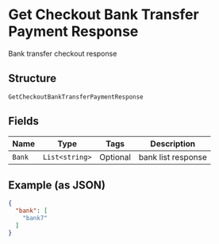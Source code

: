 
# Get Checkout Bank Transfer Payment Response

Bank transfer checkout response

## Structure

`GetCheckoutBankTransferPaymentResponse`

## Fields

| Name | Type | Tags | Description |
|  --- | --- | --- | --- |
| `Bank` | `List<string>` | Optional | bank list response |

## Example (as JSON)

```json
{
  "bank": [
    "bank7"
  ]
}
```

